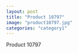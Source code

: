 ```yaml
---
layout: post
title: "Product 10797"
image: "product10797.jpg"
categories: "category1"
---
```

Product 10797
